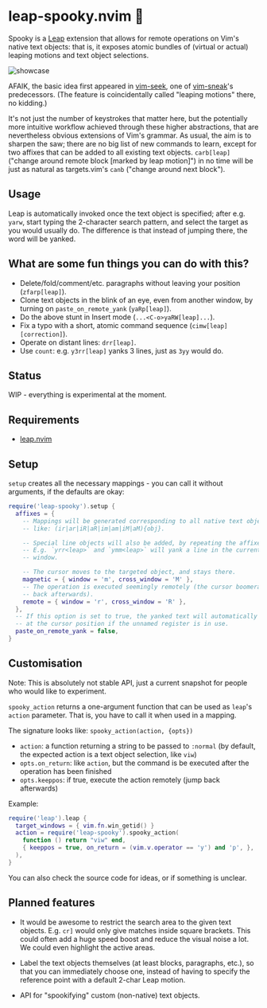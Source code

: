 # leap-spooky.nvim 👻

Spooky is a [Leap](https://github.com/ggandor/leap.nvim) extension that allows
for remote operations on Vim's native text objects: that is, it exposes atomic
bundles of (virtual or actual) leaping motions and text object selections.

![showcase](../media/showcase.gif?raw=true)

AFAIK, the basic idea first appeared in
[vim-seek](https://github.com/goldfeld/vim-seek), one of
[vim-sneak](https://github.com/justinmk/vim-sneak)'s predecessors. (The feature
is coincidentally called "leaping motions" there, no kidding.)

It's not just the number of keystrokes that matter here, but the potentially
more intuitive workflow achieved through these higher abstractions, that are
nevertheless obvious extensions of Vim's grammar. As usual, the aim is to
sharpen the saw; there are no big list of new commands to learn, except for two
affixes that can be added to all existing text objects. `carb[leap]` ("change
around remote block [marked by leap motion]") in no time will be just as natural
as targets.vim's `canb` ("change around next block").

## Usage

Leap is automatically invoked once the text object is specified; after e.g.
`yarw`, start typing the 2-character search pattern, and select the target as
you would usually do. The difference is that instead of jumping there, the word
will be yanked.

## What are some fun things you can do with this?

- Delete/fold/comment/etc. paragraphs without leaving your position
  (`zfarp[leap]`).
- Clone text objects in the blink of an eye, even from another window, by
  turning on `paste_on_remote_yank` (`yaRp[leap]`).
- Do the above stunt in Insert mode (`...<C-o>yaRW[leap]...`).
- Fix a typo with a short, atomic command sequence (`cimw[leap][correction]`).
- Operate on distant lines: `drr[leap]`.
- Use `count`: e.g. `y3rr[leap]` yanks 3 lines, just as `3yy` would do.

## Status

WIP - everything is experimental at the moment.

## Requirements

* [leap.nvim](https://github.com/ggandor/leap.nvim)

## Setup

`setup` creates all the necessary mappings - you can call it without arguments,
if the defaults are okay:

```lua
require('leap-spooky').setup {
  affixes = {
    -- Mappings will be generated corresponding to all native text objects,
    -- like: (ir|ar|iR|aR|im|am|iM|aM){obj}.

    -- Special line objects will also be added, by repeating the affixes.
    -- E.g. `yrr<leap>` and `ymm<leap>` will yank a line in the current
    -- window.

    -- The cursor moves to the targeted object, and stays there.
    magnetic = { window = 'm', cross_window = 'M' },
    -- The operation is executed seemingly remotely (the cursor boomerangs
    -- back afterwards).
    remote = { window = 'r', cross_window = 'R' },
  },
  -- If this option is set to true, the yanked text will automatically be pasted
  -- at the cursor position if the unnamed register is in use.
  paste_on_remote_yank = false,
}
```

## Customisation

Note: This is absolutely not stable API, just a current snapshot for people who
would like to experiment.

`spooky_action` returns a one-argument function that can be used as `leap`'s
`action` parameter. That is, you have to call it when used in a mapping.

The signature looks like: `spooky_action(action, {opts})`

- `action`: a function returning a string to be passed to `:normal` (by default,
  the expected action is a text object selection, like `viw`)
- `opts.on_return`: like `action`, but the command is be executed after the
  operation has been finished
- `opts.keeppos`: if true, execute the action remotely (jump back afterwards)

Example:

```lua
require('leap').leap {
  target_windows = { vim.fn.win_getid() }
  action = require('leap-spooky').spooky_action(
    function () return "viw" end,
    { keeppos = true, on_return = (vim.v.operator == 'y') and 'p', },
  ),
}
```

You can also check the source code for ideas, or if something is unclear.

## Planned features

- It would be awesome to restrict the search area to the given text objects.
  E.g. `cr]` would only give matches inside square brackets. This could often
  add a huge speed boost and reduce the visual noise a lot. We could even
  highlight the active areas.

- Label the text objects themselves (at least blocks, paragraphs, etc.), so that
  you can immediately choose one, instead of having to specify the reference
  point with a default 2-char Leap motion.

- API for "spookifying" custom (non-native) text objects.

